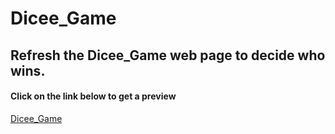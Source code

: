 # Dicee_Game
##  Refresh the Dicee_Game web page to decide who wins.
####  Click on the link below to get a preview 
[Dicee_Game](https://mohitroutela.github.io/Dicee_Game/)

